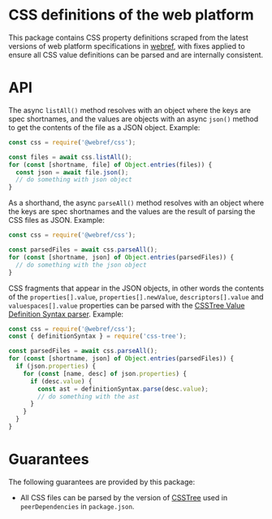 # CSS definitions of the web platform

This package contains CSS property definitions scraped from the latest versions of web platform specifications in [webref](https://github.com/w3c/webref), with fixes applied to ensure all CSS value definitions can be parsed and are internally consistent.

# API

The async `listAll()` method resolves with an object where the keys are spec shortnames, and the values are objects with an async `json()` method to get the contents of the file as a JSON object. Example:

```js
const css = require('@webref/css');

const files = await css.listAll();
for (const [shortname, file] of Object.entries(files)) {
  const json = await file.json();
  // do something with json object
}
```

As a shorthand, the async `parseAll()` method resolves with an object where the keys are spec shortnames and the values are the result of parsing the CSS files as JSON. Example:

```js
const css = require('@webref/css');

const parsedFiles = await css.parseAll();
for (const [shortname, json] of Object.entries(parsedFiles)) {
  // do something with the json object
}
```

CSS fragments that appear in the JSON objects, in other words the contents of the `properties[].value`, `properties[].newValue`, `descriptors[].value` and `valuespaces[].value` properties can be parsed with the [CSSTree Value Definition Syntax parser](https://github.com/csstree/csstree/blob/master/docs/definition-syntax.md#value-definition-syntax). Example:

```js
const css = require('@webref/css');
const { definitionSyntax } = require('css-tree');

const parsedFiles = await css.parseAll();
for (const [shortname, json] of Object.entries(parsedFiles)) {
  if (json.properties) {
    for (const [name, desc] of json.properties) {
      if (desc.value) {
        const ast = definitionSyntax.parse(desc.value);
        // do something with the ast
      }
    }
  }
}
```


# Guarantees

The following guarantees are provided by this package:
- All CSS files can be parsed by the version of [CSSTree](https://github.com/csstree/csstree) used in `peerDependencies` in `package.json`.
